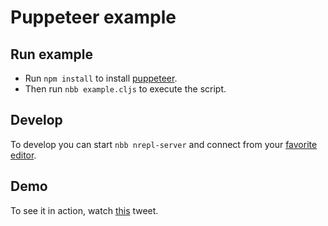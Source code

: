 # Puppeteer example

## Run example

- Run `npm install` to install
[puppeteer](https://github.com/puppeteer/puppeteer).
- Then run `nbb example.cljs` to execute the script.  

## Develop

To develop you can start `nbb nrepl-server` and connect from your [favorite
editor](https://github.com/borkdude/nbb#nrepl).

## Demo

To see it in action, watch [this](https://twitter.com/borkdude/status/1444960498634604546) tweet.
